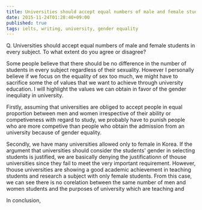 ```yaml
---
title: Universities should accept equal numbers of male and female students in every subject.
date: 2015-11-24T01:28:40+09:00
published: true
tags: ielts, writing, university, gender equality
---
```


Q. Universities should accept equal numbers of male and female students in every subject. To what extent do you agree or disagree?

Some people believe that there should be no difference in the number of students in every subject regardless of their sexuality. However I personally believe if we focus on the equality of sex too much, we might have to sacrifice some the of values that we want to achieve through university education. I will highlight the values we can obtain in favor of the gender inequliaty in university.

Firstly, assuming that universities are obliged to accept people in equal proportion between men and women irrespective of their ability or competiveness with regard to study, we probably have to punish people who are more competive than people who obtain the admission from an university because of gender equality.


Secondly, we have many universities allowed only to female in Korea. If the argument that universities should consider the students' gender in selecting students is justified, we are basically denying the justificationn of thouse universities since they fail to meet the very important requirement. However, thouse universities are showing a good academic achievement in teaching students and research a subject with only female students. From this case, we can see there is no corelation between the same number of men and women students and the purposes of university which are teaching and


In conclusion,
